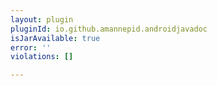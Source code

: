 ```yaml
---
layout: plugin
pluginId: io.github.amannepid.androidjavadoc
isJarAvailable: true
error: ''
violations: []

---
```

